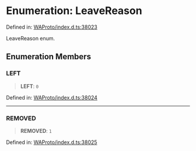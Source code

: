 # Enumeration: LeaveReason

Defined in: [WAProto/index.d.ts:38023](https://github.com/Fokusdotid/bail/blob/043003e0dc220c8f52aef36f90c7026f3a192427/WAProto/index.d.ts#L38023)

LeaveReason enum.

## Enumeration Members

### LEFT

> **LEFT**: `0`

Defined in: [WAProto/index.d.ts:38024](https://github.com/Fokusdotid/bail/blob/043003e0dc220c8f52aef36f90c7026f3a192427/WAProto/index.d.ts#L38024)

***

### REMOVED

> **REMOVED**: `1`

Defined in: [WAProto/index.d.ts:38025](https://github.com/Fokusdotid/bail/blob/043003e0dc220c8f52aef36f90c7026f3a192427/WAProto/index.d.ts#L38025)
